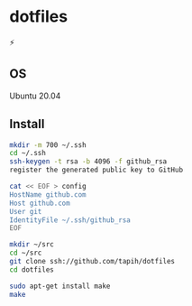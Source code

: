# dotfiles

⚡

## OS

Ubuntu 20.04

## Install

```bash
mkdir -m 700 ~/.ssh
cd ~/.ssh
ssh-keygen -t rsa -b 4096 -f github_rsa
register the generated public key to GitHub

cat << EOF > config
HostName github.com
Host github.com
User git
IdentityFile ~/.ssh/github_rsa
EOF

mkdir ~/src
cd ~/src
git clone ssh://github.com/tapih/dotfiles
cd dotfiles

sudo apt-get install make
make
```
